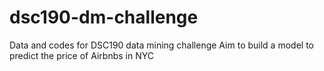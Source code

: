 # dsc190-dm-challenge
Data and codes for DSC190 data mining challenge
Aim to build a model to predict the price of Airbnbs in NYC
